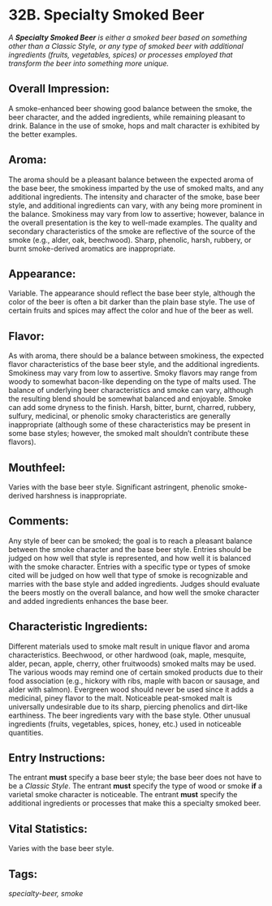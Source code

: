 # 32B. Specialty Smoked Beer

_A **Specialty Smoked Beer** is either a smoked beer based on something other than a Classic Style, or any type of smoked beer with additional ingredients (fruits, vegetables, spices) or processes employed that transform the beer into something more unique._

## Overall Impression: 

A smoke-enhanced beer showing good balance between the smoke, the beer character, and the added ingredients, while remaining pleasant to drink. Balance in the use of smoke, hops and malt character is exhibited by the better examples.

## Aroma: 

The aroma should be a pleasant balance between the expected aroma of the base beer, the smokiness imparted by the use of smoked malts, and any additional ingredients. The intensity and character of the smoke, base beer style, and additional ingredients can vary, with any being more prominent in the balance. Smokiness may vary from low to assertive; however, balance in the overall presentation is the key to well-made examples. The quality and secondary characteristics of the smoke are reflective of the source of the smoke (e.g., alder, oak, beechwood). Sharp, phenolic, harsh, rubbery, or burnt smoke-derived aromatics are inappropriate.

## Appearance: 

Variable. The appearance should reflect the base beer style, although the color of the beer is often a bit darker than the plain base style. The use of certain fruits and spices may affect the color and hue of the beer as well.

## Flavor: 

As with aroma, there should be a balance between smokiness, the expected flavor characteristics of the base beer style, and the additional ingredients. Smokiness may vary from low to assertive. Smoky flavors may range from woody to somewhat bacon-like depending on the type of malts used. The balance of underlying beer characteristics and smoke can vary, although the resulting blend should be somewhat balanced and enjoyable. Smoke can add some dryness to the finish. Harsh, bitter, burnt, charred, rubbery, sulfury, medicinal, or phenolic smoky characteristics are generally inappropriate (although some of these characteristics may be present in some base styles; however, the smoked malt shouldn’t contribute these flavors).

## Mouthfeel: 

Varies with the base beer style. Significant astringent, phenolic smoke-derived harshness is inappropriate.

## Comments: 

Any style of beer can be smoked; the goal is to reach a pleasant balance between the smoke character and the base beer style. Entries should be judged on how well that style is represented, and how well it is balanced with the smoke character. Entries with a specific type or types of smoke cited will be judged on how well that type of smoke is recognizable and marries with the base style and added ingredients. Judges should evaluate the beers mostly on the overall balance, and how well the smoke character and added ingredients enhances the base beer.

## Characteristic Ingredients: 

Different materials used to smoke malt result in unique flavor and aroma characteristics. Beechwood, or other hardwood (oak, maple, mesquite, alder, pecan, apple, cherry, other fruitwoods) smoked malts may be used. The various woods may remind one of certain smoked products due to their food association (e.g., hickory with ribs, maple with bacon or sausage, and alder with salmon). Evergreen wood should never be used since it adds a medicinal, piney flavor to the malt. Noticeable peat-smoked malt is universally undesirable due to its sharp, piercing phenolics and dirt-like earthiness. The beer ingredients vary with the base style. Other unusual ingredients (fruits, vegetables, spices, honey, etc.) used in noticeable quantities.

## Entry Instructions: 

The entrant **must** specify a base beer style; the base beer does not have to be a _Classic Style_. The entrant **must** specify the type of wood or smoke **if** a varietal smoke character is noticeable. The entrant **must** specify the additional ingredients or processes that make this a specialty smoked beer.

## Vital Statistics: 

Varies with the base beer style.

## Tags: 

_specialty-beer, smoke_
